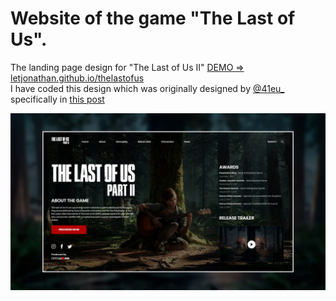 # Website of the game "The Last of Us".
The landing page design for "The Last of Us II" [DEMO => letjonathan.github.io/thelastofus](https://letjonathan.github.io/thelastofus)  
I have coded this design which was originally designed by [@41eu_](https://www.instagram.com/41eu_/) specifically in [this post](https://www.instagram.com/p/B-w2sLdDs1u/)

![](./img/thumn.jpg)
